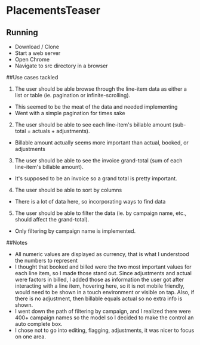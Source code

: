 # PlacementsTeaser

## Running 

* Download / Clone 
* Start a web server
* Open Chrome
* Navigate to src directory in a browser


##Use cases tackled
1. The user should be able browse through the line-item data as either a list or table (ie. pagination or infinite-scrolling).
  * This seemed to be the meat of the data and needed implementing
  * Went with a simple pagination for times sake
2. The user should be able to see each line-item's billable amount (sub-total = actuals + adjustments).
  * Billable amount actually seems more important than actual, booked, or adjustments
3. The user should be able to see the invoice grand-total (sum of each line-item's billable amount).
  * It's supposed to be an invoice so a grand total is pretty important.
4. The user should be able to sort by columns
  * There is a lot of data here, so incorporating ways to find data
5. The user should be able to filter the data (ie. by campaign name, etc., should affect the grand-total).
  * Only filtering by campaign name is implemented.

##Notes

* All numeric values are displayed as currency, that is what I understood the numbers to represent
* I thought that booked and billed were the two most important values for each line item, so I made those stand out. Since adjustments and actual were factors in billed, I added those as information the user got after interacting with a line item, hovering here, so it is not mobile friendly, would need to be shown in a touch environment or visible on tap. Also, if there is no adjustment, then billable equals actual so no extra info is shown.
* I went down the path of filtering by campaign, and I realized there were 400+ campaign names so the model so I decided to make the control an auto complete box. 
* I chose not to go into editing, flagging, adjustments, it was nicer to focus on one area.
